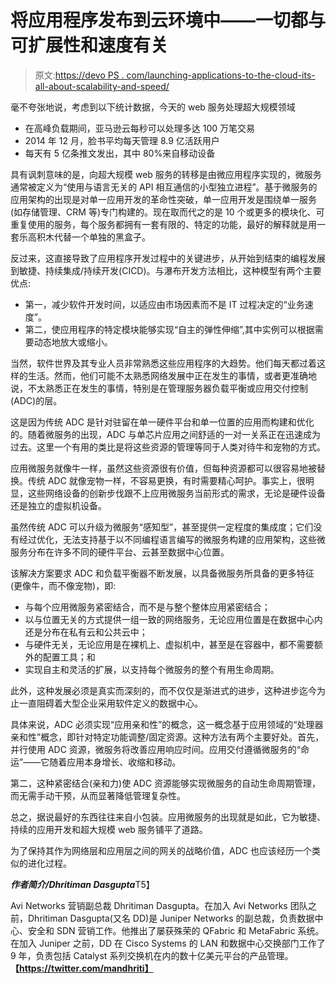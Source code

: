 # 将应用程序发布到云环境中——一切都与可扩展性和速度有关

> 原文:[https://devo PS . com/launching-applications-to-the-cloud-its-all-about-scalability-and-speed/](https://devops.com/launching-applications-to-the-cloud-its-all-about-scalability-and-speed/)

毫不夸张地说，考虑到以下统计数据，今天的 web 服务处理超大规模领域

*   在高峰负载期间，亚马逊云每秒可以处理多达 100 万笔交易
*   2014 年 12 月，脸书平均每天管理 8.9 亿活跃用户
*   每天有 5 亿条推文发出，其中 80%来自移动设备

具有讽刺意味的是，向超大规模 web 服务的转移是由微应用程序实现的，微服务通常被定义为“使用与语言无关的 API 相互通信的小型独立进程”。基于微服务的应用架构的出现是对单一应用开发的革命性突破，单一应用开发是围绕单一服务(如存储管理、CRM 等)专门构建的。现在取而代之的是 10 个或更多的模块化、可重复使用的服务，每个服务都拥有一套有限的、特定的功能，最好的解释就是用一套乐高积木代替一个单独的黑盒子。

反过来，这直接导致了应用程序开发过程中的关键进步，从开始到结束的编程发展到敏捷、持续集成/持续开发(CICD)。与瀑布开发方法相比，这种模型有两个主要优点:

*   第一，减少软件开发时间，以适应由市场因素而不是 IT 过程决定的“业务速度”。
*   第二，使应用程序的特定模块能够实现“自主的弹性伸缩”,其中实例可以根据需要动态地放大或缩小。

当然，软件世界及其专业人员非常熟悉这些应用程序的大趋势。他们每天都过着这样的生活。然而，他们可能不太熟悉网络发展中正在发生的事情，或者更准确地说，不太熟悉正在发生的事情，特别是在管理服务器负载平衡或应用交付控制(ADC)的层。

这是因为传统 ADC 是针对驻留在单一硬件平台和单一位置的应用而构建和优化的。随着微服务的出现，ADC 与单芯片应用之间舒适的一对一关系正在迅速成为过去。这里一个有用的类比是将这些资源的管理等同于人类对待牛和宠物的方式。

应用微服务就像牛一样，虽然这些资源很有价值，但每种资源都可以很容易地被替换。传统 ADC 就像宠物一样，不容易更换，有时需要精心呵护。事实上，很明显，这些网络设备的创新步伐跟不上应用微服务当前形式的需求，无论是硬件设备还是独立的虚拟机设备。

虽然传统 ADC 可以升级为微服务“感知型”，甚至提供一定程度的集成度；它们没有经过优化，无法支持基于以不同编程语言编写的微服务构建的应用架构，这些微服务分布在许多不同的硬件平台、云甚至数据中心位置。

该解决方案要求 ADC 和负载平衡器不断发展，以具备微服务所具备的更多特征(更像牛，而不像宠物)，即:

*   与每个应用微服务紧密结合，而不是与整个整体应用紧密结合；
*   以与位置无关的方式提供一组一致的网络服务，无论应用位置是在数据中心内还是分布在私有云和公共云中；
*   与硬件无关，无论应用是在裸机上、虚拟机中，甚至是在容器中，都不需要额外的配置工具；和
*   实现自主和灵活的扩展，以支持每个微服务的整个有用生命周期。

此外，这种发展必须是真实而深刻的，而不仅仅是渐进式的进步，这种进步迄今为止一直阻碍着大型企业采用软件定义的数据中心。

具体来说，ADC 必须实现“应用亲和性”的概念，这一概念基于应用领域的“处理器亲和性”概念，即针对特定功能调整/固定资源。这种方法有两个主要好处。首先，并行使用 ADC 资源，微服务将改善应用响应时间。应用交付遵循微服务的“命运”——它随着应用本身增长、收缩和移动。

第二，这种紧密结合(亲和力)使 ADC 资源能够实现微服务的自动生命周期管理，而无需手动干预，从而显著降低管理复杂性。

总之，据说最好的东西往往来自小包装。应用微服务的出现就是如此，它为敏捷、持续的应用开发和超大规模 web 服务铺平了道路。

为了保持其作为网络层和应用层之间的网关的战略价值，ADC 也应该经历一个类似的进化过程。

***作者简介/Dhritiman Dasgupta***T5】

Avi Networks 营销副总裁 Dhritiman Dasgupta。在加入 Avi Networks 团队之前，Dhritiman Dasgupta(又名 DD)是 Juniper Networks 的副总裁，负责数据中心、安全和 SDN 营销工作。他推出了屡获殊荣的 QFabric 和 MetaFabric 系统。在加入 Juniper 之前，DD 在 Cisco Systems 的 LAN 和数据中心交换部门工作了 9 年，负责包括 Catalyst 系列交换机在内的数十亿美元平台的产品管理。**【https://twitter.com/mandhriti】**